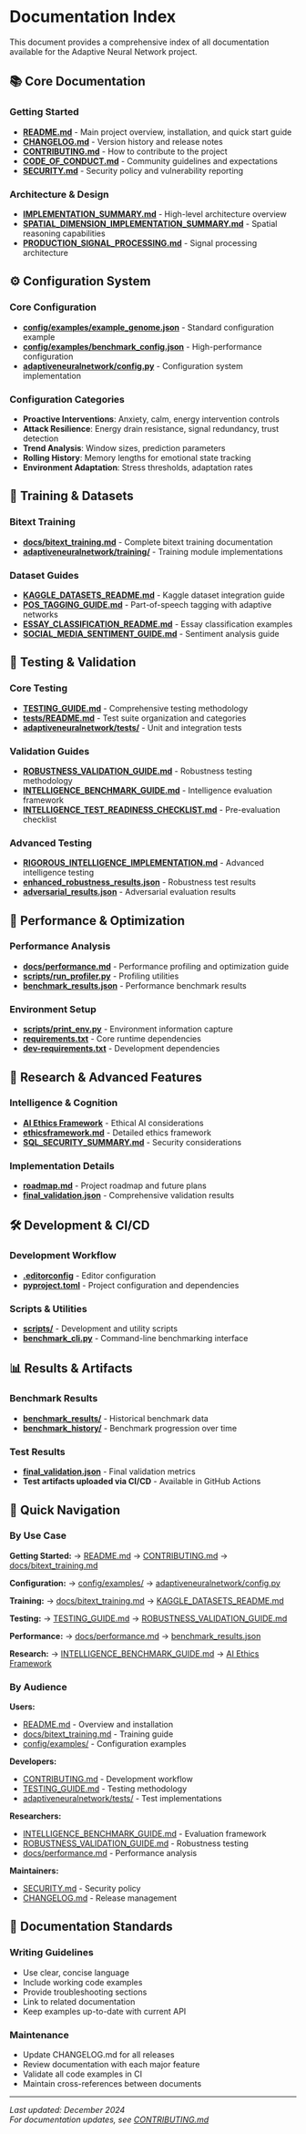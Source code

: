 # Documentation Index

This document provides a comprehensive index of all documentation available for the Adaptive Neural Network project.

## 📚 Core Documentation

### Getting Started
- **[README.md](README.md)** - Main project overview, installation, and quick start guide
- **[CHANGELOG.md](CHANGELOG.md)** - Version history and release notes
- **[CONTRIBUTING.md](CONTRIBUTING.md)** - How to contribute to the project
- **[CODE_OF_CONDUCT.md](CODE_OF_CONDUCT.md)** - Community guidelines and expectations
- **[SECURITY.md](SECURITY.md)** - Security policy and vulnerability reporting

### Architecture & Design
- **[IMPLEMENTATION_SUMMARY.md](IMPLEMENTATION_SUMMARY.md)** - High-level architecture overview
- **[SPATIAL_DIMENSION_IMPLEMENTATION_SUMMARY.md](SPATIAL_DIMENSION_IMPLEMENTATION_SUMMARY.md)** - Spatial reasoning capabilities
- **[PRODUCTION_SIGNAL_PROCESSING.md](PRODUCTION_SIGNAL_PROCESSING.md)** - Signal processing architecture

## ⚙️ Configuration System

### Core Configuration
- **[config/examples/example_genome.json](config/examples/example_genome.json)** - Standard configuration example
- **[config/examples/benchmark_config.json](config/examples/benchmark_config.json)** - High-performance configuration
- **[adaptiveneuralnetwork/config.py](adaptiveneuralnetwork/config.py)** - Configuration system implementation

### Configuration Categories
- **Proactive Interventions**: Anxiety, calm, energy intervention controls
- **Attack Resilience**: Energy drain resistance, signal redundancy, trust detection  
- **Trend Analysis**: Window sizes, prediction parameters
- **Rolling History**: Memory lengths for emotional state tracking
- **Environment Adaptation**: Stress thresholds, adaptation rates

## 🤖 Training & Datasets

### Bitext Training
- **[docs/bitext_training.md](docs/bitext_training.md)** - Complete bitext training documentation
- **[adaptiveneuralnetwork/training/](adaptiveneuralnetwork/training/)** - Training module implementations

### Dataset Guides
- **[KAGGLE_DATASETS_README.md](KAGGLE_DATASETS_README.md)** - Kaggle dataset integration guide
- **[POS_TAGGING_GUIDE.md](POS_TAGGING_GUIDE.md)** - Part-of-speech tagging with adaptive networks
- **[ESSAY_CLASSIFICATION_README.md](ESSAY_CLASSIFICATION_README.md)** - Essay classification examples
- **[SOCIAL_MEDIA_SENTIMENT_GUIDE.md](SOCIAL_MEDIA_SENTIMENT_GUIDE.md)** - Sentiment analysis guide

## 🧪 Testing & Validation

### Core Testing
- **[TESTING_GUIDE.md](TESTING_GUIDE.md)** - Comprehensive testing methodology
- **[tests/README.md](tests/README.md)** - Test suite organization and categories
- **[adaptiveneuralnetwork/tests/](adaptiveneuralnetwork/tests/)** - Unit and integration tests

### Validation Guides
- **[ROBUSTNESS_VALIDATION_GUIDE.md](ROBUSTNESS_VALIDATION_GUIDE.md)** - Robustness testing methodology
- **[INTELLIGENCE_BENCHMARK_GUIDE.md](INTELLIGENCE_BENCHMARK_GUIDE.md)** - Intelligence evaluation framework
- **[INTELLIGENCE_TEST_READINESS_CHECKLIST.md](INTELLIGENCE_TEST_READINESS_CHECKLIST.md)** - Pre-evaluation checklist

### Advanced Testing
- **[RIGOROUS_INTELLIGENCE_IMPLEMENTATION.md](RIGOROUS_INTELLIGENCE_IMPLEMENTATION.md)** - Advanced intelligence testing
- **[enhanced_robustness_results.json](enhanced_robustness_results.json)** - Robustness test results
- **[adversarial_results.json](adversarial_results.json)** - Adversarial evaluation results

## 🚀 Performance & Optimization

### Performance Analysis
- **[docs/performance.md](docs/performance.md)** - Performance profiling and optimization guide
- **[scripts/run_profiler.py](scripts/run_profiler.py)** - Profiling utilities
- **[benchmark_results.json](benchmark_results.json)** - Performance benchmark results

### Environment Setup
- **[scripts/print_env.py](scripts/print_env.py)** - Environment information capture
- **[requirements.txt](requirements.txt)** - Core runtime dependencies
- **[dev-requirements.txt](dev-requirements.txt)** - Development dependencies

## 🔬 Research & Advanced Features

### Intelligence & Cognition
- **[AI Ethics Framework](AI%20Ethics%20Framework)** - Ethical AI considerations
- **[ethicsframework.md](ethicsframework.md)** - Detailed ethics framework
- **[SQL_SECURITY_SUMMARY.md](SQL_SECURITY_SUMMARY.md)** - Security considerations

### Implementation Details
- **[roadmap.md](roadmap.md)** - Project roadmap and future plans
- **[final_validation.json](final_validation.json)** - Comprehensive validation results

## 🛠️ Development & CI/CD

### Development Workflow
- **[.editorconfig](.editorconfig)** - Editor configuration
- **[pyproject.toml](pyproject.toml)** - Project configuration and dependencies

### Scripts & Utilities
- **[scripts/](scripts/)** - Development and utility scripts
- **[benchmark_cli.py](benchmark_cli.py)** - Command-line benchmarking interface

## 📊 Results & Artifacts

### Benchmark Results
- **[benchmark_results/](benchmark_results/)** - Historical benchmark data
- **[benchmark_history/](benchmark_history/)** - Benchmark progression over time

### Test Results
- **[final_validation.json](final_validation.json)** - Final validation metrics
- **Test artifacts uploaded via CI/CD** - Available in GitHub Actions

## 🎯 Quick Navigation

### By Use Case

**Getting Started:**
→ [README.md](README.md) → [CONTRIBUTING.md](CONTRIBUTING.md) → [docs/bitext_training.md](docs/bitext_training.md)

**Configuration:**
→ [config/examples/](config/examples/) → [adaptiveneuralnetwork/config.py](adaptiveneuralnetwork/config.py)

**Training:**
→ [docs/bitext_training.md](docs/bitext_training.md) → [KAGGLE_DATASETS_README.md](KAGGLE_DATASETS_README.md)

**Testing:**
→ [TESTING_GUIDE.md](TESTING_GUIDE.md) → [ROBUSTNESS_VALIDATION_GUIDE.md](ROBUSTNESS_VALIDATION_GUIDE.md)

**Performance:**
→ [docs/performance.md](docs/performance.md) → [benchmark_results.json](benchmark_results.json)

**Research:**
→ [INTELLIGENCE_BENCHMARK_GUIDE.md](INTELLIGENCE_BENCHMARK_GUIDE.md) → [AI Ethics Framework](AI%20Ethics%20Framework)

### By Audience

**Users:**
- [README.md](README.md) - Overview and installation
- [docs/bitext_training.md](docs/bitext_training.md) - Training guide
- [config/examples/](config/examples/) - Configuration examples

**Developers:**
- [CONTRIBUTING.md](CONTRIBUTING.md) - Development workflow
- [TESTING_GUIDE.md](TESTING_GUIDE.md) - Testing methodology  
- [adaptiveneuralnetwork/tests/](adaptiveneuralnetwork/tests/) - Test implementations

**Researchers:**
- [INTELLIGENCE_BENCHMARK_GUIDE.md](INTELLIGENCE_BENCHMARK_GUIDE.md) - Evaluation framework
- [ROBUSTNESS_VALIDATION_GUIDE.md](ROBUSTNESS_VALIDATION_GUIDE.md) - Robustness testing
- [docs/performance.md](docs/performance.md) - Performance analysis

**Maintainers:**
- [SECURITY.md](SECURITY.md) - Security policy
- [CHANGELOG.md](CHANGELOG.md) - Release management

## 📝 Documentation Standards

### Writing Guidelines
- Use clear, concise language
- Include working code examples
- Provide troubleshooting sections
- Link to related documentation
- Keep examples up-to-date with current API

### Maintenance
- Update CHANGELOG.md for all releases
- Review documentation with each major feature
- Validate all code examples in CI
- Maintain cross-references between documents

---

*Last updated: December 2024*  
*For documentation updates, see [CONTRIBUTING.md](CONTRIBUTING.md)*